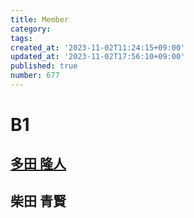 ```yaml
---
title: Member
category:
tags:
created_at: '2023-11-02T11:24:15+09:00'
updated_at: '2023-11-02T17:56:10+09:00'
published: true
number: 677
---
```


# B1
## [多田 隆人](https://satooru.me/)
<h2><a href="https://kanakanho.vercel.app/"  style="text-decoration: none;">柴田 青賢</a></h2>
